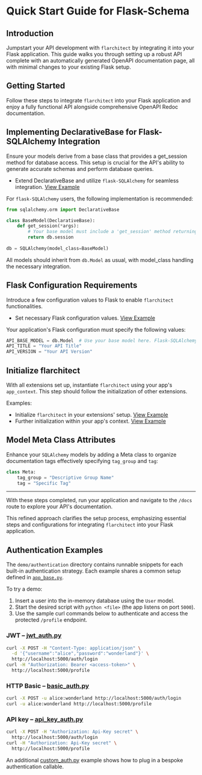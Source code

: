 # Quick Start Guide for Flask-Schema

## Introduction

Jumpstart your API development with `flarchitect` by integrating it into your Flask application. This guide walks you
through setting up a robust API complete with an automatically generated OpenAPI documentation page, all with minimal
changes to your existing Flask setup.

## Getting Started

Follow these steps to integrate `flarchitect` into your Flask application and enjoy a fully functional API alongside
comprehensive OpenAPI Redoc documentation.

## Implementing DeclarativeBase for Flask-SQLAlchemy Integration

Ensure your models derive from a base class that provides a get_session method for database access. This setup is
crucial for the API's ability to generate accurate schemas and perform database queries.

- Extend DeclarativeBase and utilize `flask-SQLAlchemy` for seamless
  integration. [View Example](https://github.com/lewis-morris/flarchitect/blob/master/demo/basic/basic/extensions.py#L10-L25)

For `flask-SQLAlchemy` users, the following implementation is recommended:

```python
from sqlalchemy.orm import DeclarativeBase

class BaseModel(DeclarativeBase):
    def get_session(*args):
        # Your base model must include a 'get_session' method returning a SQLAlchemy session.
        return db.session
    
db = SQLAlchemy(model_class=BaseModel)
```

All models should inherit from `db.Model` as usual, with model_class handling the necessary integration.

## Flask Configuration Requirements

Introduce a few configuration values to Flask to enable `flarchitect` functionalities.

- Set necessary Flask configuration
  values.  [View Example](https://github.com/lewis-morris/flarchitect/blob/master/demo/basic/basic/config.py#L6-L8)

Your application's Flask configuration must specify the following values:

```python
API_BASE_MODEL = db.Model  # Use your base model here. Flask-SQLAlchemy users should specify db.Model.
API_TITLE = "Your API Title"
API_VERSION = "Your API Version"
```

## Initialize flarchitect

With all extensions set up, instantiate `flarchitect` using your app's `app_context`. This step should follow the
initialization of other extensions.

Examples:

- Initialize `flarchitect` in your extensions'
  setup. [View Example](https://github.com/lewis-morris/flarchitect/blob/master/demo/basic/basic/extensions.py#L26)
- Further initialization within your app's
  context. [View Example](https://github.com/lewis-morris/flarchitect/blob/master/demo/basic/basic/__init__.py#L28)

## Model Meta Class Attributes

Enhance your `SQLAlchemy` models by adding a Meta class to organize documentation tags effectively
specifying `tag_group` and `tag`:

```python
class Meta:
    tag_group = "Descriptive Group Name"
    tag = "Specific Tag"
```

-----------------------------

With these steps completed, run your application and navigate to the `/docs` route to explore your API's documentation.

This refined approach clarifies the setup process, emphasizing essential steps and configurations for
integrating `flarchitect` into your Flask application.

## Authentication Examples

The `demo/authentication` directory contains runnable snippets for each
built-in authentication strategy. Each example shares a common setup defined in
[`app_base.py`](app_base.py).

To try a demo:

1. Insert a user into the in-memory database using the `User` model.
2. Start the desired script with `python <file>` (the app listens on port
   ``5000``).
3. Use the sample curl commands below to authenticate and access the protected
   `/profile` endpoint.

### JWT – [jwt_auth.py](jwt_auth.py)

```bash
curl -X POST -H "Content-Type: application/json" \
  -d '{"username":"alice","password":"wonderland"}' \
  http://localhost:5000/auth/login
curl -H "Authorization: Bearer <access-token>" \
  http://localhost:5000/profile
```

### HTTP Basic – [basic_auth.py](basic_auth.py)

```bash
curl -X POST -u alice:wonderland http://localhost:5000/auth/login
curl -u alice:wonderland http://localhost:5000/profile
```

### API key – [api_key_auth.py](api_key_auth.py)

```bash
curl -X POST -H "Authorization: Api-Key secret" \
  http://localhost:5000/auth/login
curl -H "Authorization: Api-Key secret" \
  http://localhost:5000/profile
```

An additional [custom_auth.py](custom_auth.py) example shows how to plug in a
bespoke authentication callable.
